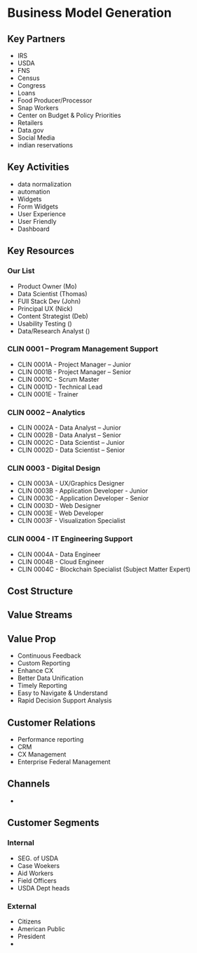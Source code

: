# Business Model Generation

## Key Partners
- IRS
- USDA
- FNS
- Census
- Congress
- Loans
- Food Producer/Processor
- Snap Workers
- Center on Budget & Policy Priorities
- Retailers
- Data.gov
- Social Media
- indian reservations

## Key Activities

- data normalization
- automation
- Widgets
- Form Widgets
- User Experience
- User Friendly
- Dashboard

## Key Resources

### Our List
- Product Owner (Mo)
- Data Scientist (Thomas)
- FUll Stack Dev (John)
- Principal UX (Nick)
- Content Strategist (Deb)
- Usability Testing ()
- Data/Research Analyst ()

### CLIN 0001 – Program Management Support 
- CLIN 0001A - Project Manager – Junior 
- CLIN 0001B - Project Manager – Senior 
- CLIN 0001C - Scrum Master 
- CLIN 0001D - Technical Lead 
- CLIN 0001E - Trainer 

### CLIN 0002 – Analytics 
- CLIN 0002A - Data Analyst – Junior 
- CLIN 0002B - Data Analyst – Senior 
- CLIN 0002C - Data Scientist – Junior 
- CLIN 0002D - Data Scientist – Senior 

### CLIN 0003 - Digital Design 
- CLIN 0003A - UX/Graphics Designer 
- CLIN 0003B - Application Developer - Junior 
- CLIN 0003C - Application Developer - Senior 
- CLIN 0003D - Web Designer 
- CLIN 0003E - Web Developer 
- CLIN 0003F - Visualization Specialist 

### CLIN 0004 - IT Engineering Support 
- CLIN 0004A - Data Engineer 
- CLIN 0004B - Cloud Engineer 
- CLIN 0004C - Blockchain Specialist (Subject Matter Expert) 

## Cost Structure

## Value Streams

## Value Prop

- Continuous Feedback
- Custom Reporting
- Enhance CX
- Better Data Unification
- Timely Reporting
- Easy to Navigate & Understand
- Rapid Decision Support Analysis 

## Customer Relations

- Performance reporting
- CRM
- CX Management
- Enterprise Federal Management

## Channels

- 

## Customer Segments


### Internal
- SEG. of USDA
- Case Woekers
- Aid Workers
- Field Officers
- USDA Dept heads

### External

- Citizens
- American Public
- President
- 


